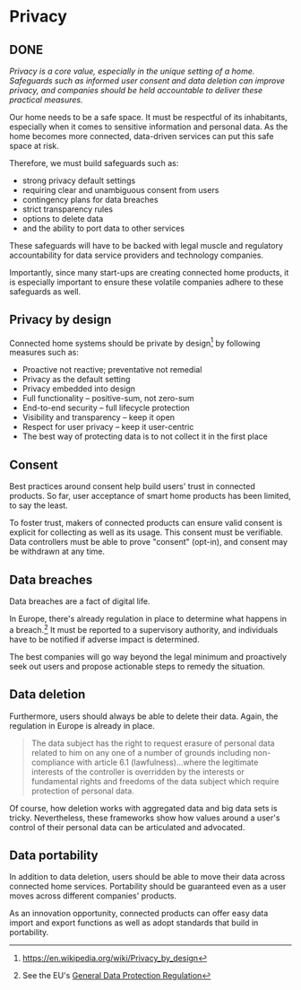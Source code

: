 # Privacy

## DONE

_Privacy is a core value, especially in the unique setting of a home. Safeguards such as informed user consent and data deletion can improve privacy, and companies should be held accountable to deliver these practical measures._

Our home needs to be a safe space. It must be respectful of its  inhabitants, especially when it comes to sensitive information and personal data. As the home becomes more connected, data-driven services can put this safe space at risk. 

Therefore, we must build safeguards such as:

- strong privacy default settings
- requiring clear and unambiguous consent from users
- contingency plans for data breaches
- strict transparency rules
- options to delete data 
- and the ability to port data to other services

These safeguards will have to be backed with legal muscle and regulatory accountability for data service providers and technology companies. 

Importantly, since many start-ups are creating connected home products, it is especially important to ensure these volatile companies adhere to these safeguards as well. 

## Privacy by design

Connected home systems should be private by design[^1] by following measures such as:

- Proactive not reactive; preventative not remedial
- Privacy as the default setting
- Privacy embedded into design
- Full functionality – positive-sum, not zero-sum
- End-to-end security – full lifecycle protection
- Visibility and transparency – keep it open
- Respect for user privacy – keep it user-centric
- The best way of protecting data is to not collect it in the first place

## Consent

Best practices around consent help build users' trust in connected products. So far, user acceptance of smart home products has been limited, to say the least. 

To foster trust, makers of connected products can ensure valid consent is explicit for collecting as well as its usage. This consent must be verifiable. Data controllers must be able to prove "consent" (opt-in), and consent may be withdrawn at any time. 

## Data breaches

Data breaches are a fact of digital life. 

In Europe, there's already regulation in place to determine what happens in a breach.[^2] It must be reported to a supervisory authority, and individuals have to be notified if adverse impact is determined.

The best companies will go way beyond the legal minimum and proactively seek out users and propose actionable steps to remedy the situation.

## Data deletion

Furthermore, users should always be able to delete their data. Again, the regulation in Europe is already in place. 

> The data subject has the right to request erasure of personal data related to him on any one of a number of grounds including non-compliance with article 6.1 (lawfulness)...where the legitimate interests of the controller is overridden by the interests or fundamental rights and freedoms of the data subject which require protection of personal data.

Of course, how deletion works with aggregated data and big data sets is tricky. Nevertheless, these frameworks show how values around a user's control of their personal data can be articulated and advocated.

## Data portability

In addition to data deletion, users should be able to move their data across connected home services. Portability should be guaranteed even as a user moves across different companies' products. 

As an innovation opportunity, connected products can offer easy data import and export functions as well as adopt standards that build in portability.

[^1]: https://en.wikipedia.org/wiki/Privacy_by_design
[^2]: See the EU's [General Data Protection Regulation](https://en.wikipedia.org/wiki/General_Data_Protection_Regulation)